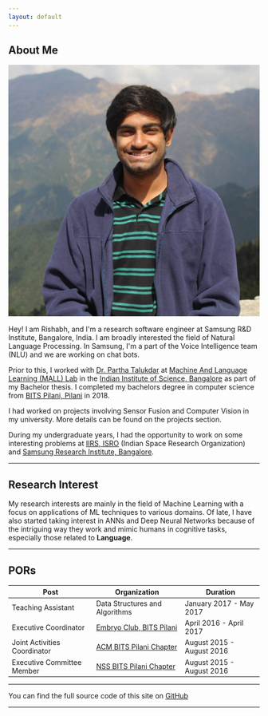 ```yaml
---
layout: default
---
```


## About Me

<img class="profile-picture" src="dp.jpg">

Hey! I am Rishabh, and I'm a research software engineer at Samsung R&D Institute, Bangalore, India. I am broadly interested the field of Natural Language Processing.
In Samsung, I'm a part of the Voice Intelligence team (NLU) and we are working on chat bots. 

Prior to this, I worked with [Dr. Partha Talukdar](http://talukdar.net) at [Machine And Language Learning (MALL) Lab](http://malllabiisc.github.io/) in the [Indian Institute of Science, Bangalore](https://www.iisc.ac.in/) as part of my Bachelor thesis. I completed my bachelors degree in computer science from [BITS Pilani, Pilani](http://www.bits-pilani.ac.in/pilani/) in 2018. 

I had worked on projects involving Sensor Fusion and Computer Vision in my university. More details can be found on the projects section.

During my undergraduate years, I had the opportunity to work on some interesting problems at [IIRS, ISRO](https://www.iirs.gov.in/) (Indian Space Research Organization) and [Samsung Research Institute, Bangalore](https://research.samsung.com/sri-b).

---

## Research Interest

My research interests are mainly in the field of Machine Learning with a focus on applications of ML techniques to various domains.
Of late, I have also started taking interest in ANNs and Deep Neural Networks because of the intriguing way they 
work and mimic humans in cognitive tasks, especially those related to __Language__. 

---

## PORs

Post | Organization | Duration
--- | --- | ---
Teaching Assistant | Data Structures and Algorithms | January 2017 - May 2017
Executive Coordinator | [Embryo Club, BITS Pilani](http://embryo.bits-pilani.ac.in) | April 2016 - April 2017
Joint Activities Coordinator | [ACM BITS Pilani Chapter](http://bitsacm.acm.org/) | August 2015 - August 2016
Executive Committee Member | [NSS BITS Pilani Chapter](http://www.nss-bits-pilani.org/) | August 2015 - August 2016


---
You can find the full source code of this site on [GitHub](https://github.com/rishabhjoshi/rishabhjoshi.github.io)

---
